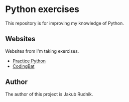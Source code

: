 # Python exercises

This repository is for improving my knowledge of Python.

## Websites

Websites from I'm taking exercises.

- [Practice Python](https://www.practicepython.org)
- [CodingBat](https://codingbat.com/python)

## Author

The author of this project is Jakub Rudnik.